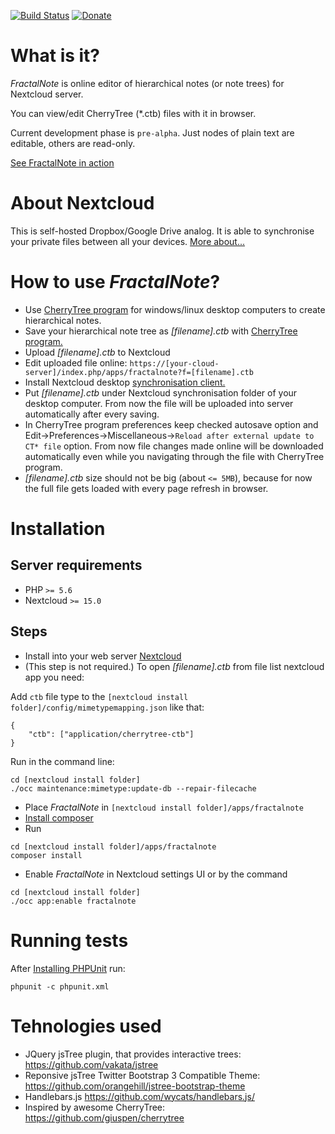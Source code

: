 [![Build Status](https://travis-ci.org/alboro/fractalnote.svg?branch=master)](https://travis-ci.org/alboro/fractalnote)
[![Donate](https://img.shields.io/badge/Donate-PayPal-green.svg)](https://paypal.me/fractaldem)

# What is it?
_FractalNote_ is online editor of hierarchical notes (or note trees) for Nextcloud server.

You can view/edit CherryTree (*.ctb) files with it in browser.

Current development phase is ``pre-alpha``. Just nodes of plain text are editable, others are read-only.

[See FractalNote in action](http://cloud.aldem.ru/index.php/apps/fractalnote?f=/demo.ctb)

# About Nextcloud
This is self-hosted Dropbox/Google Drive analog.
It is able to synchronise your private files between all your devices. [More about...](https://nextcloud.com/install/)

# How to use _FractalNote_?
* Use [CherryTree program](https://www.giuspen.com/cherrytree/#downl) for windows/linux desktop computers to create hierarchical notes.
* Save your hierarchical note tree as _[filename].ctb_ with [CherryTree program.](https://www.giuspen.com/cherrytree/)
* Upload _[filename].ctb_ to Nextcloud
* Edit uploaded file online: ``https://[your-cloud-server]/index.php/apps/fractalnote?f=[filename].ctb``
* Install Nextcloud desktop [synchronisation client.](https://nextcloud.com/install/#install-clients)
* Put _[filename].ctb_ under Nextcloud synchronisation folder of your desktop computer. From now the file will be uploaded into server automatically after every saving.
* In CherryTree program preferences keep checked autosave option and Edit->Preferences->Miscellaneous->``Reload after external update to CT* file`` option. From now file changes made online will be downloaded automatically even while you navigating through the file with CherryTree program.
* _[filename].ctb_ size should not be big (about ``<= 5MB``), because for now the full file gets loaded with every page refresh in browser. 

# Installation
## Server requirements
* PHP ``>= 5.6``
* Nextcloud ``>= 15.0``
## Steps
* Install into your web server [Nextcloud](https://nextcloud.com/install/#instructions-server)
* (This step is not required.) To open _[filename].ctb_ from file list nextcloud app you need:

Add ``ctb`` file type to the ``[nextcloud install folder]/config/mimetypemapping.json`` like that:
```
{
    "ctb": ["application/cherrytree-ctb"]
}
```
Run in the command line:
```
cd [nextcloud install folder]
./occ maintenance:mimetype:update-db --repair-filecache
```
* Place _FractalNote_ in ``[nextcloud install folder]/apps/fractalnote``
* [Install composer](https://getcomposer.org/download/)
* Run
```
cd [nextcloud install folder]/apps/fractalnote
composer install
```
* Enable _FractalNote_ in Nextcloud settings UI or by the command
```
cd [nextcloud install folder]
./occ app:enable fractalnote
```

# Running tests
After [Installing PHPUnit](http://phpunit.de/getting-started.html) run:
```
phpunit -c phpunit.xml
```

# Tehnologies used
* JQuery jsTree plugin, that provides interactive trees: https://github.com/vakata/jstree
* Reponsive jsTree Twitter Bootstrap 3 Compatible Theme: https://github.com/orangehill/jstree-bootstrap-theme
* Handlebars.js https://github.com/wycats/handlebars.js/
* Inspired by awesome CherryTree: https://github.com/giuspen/cherrytree 

